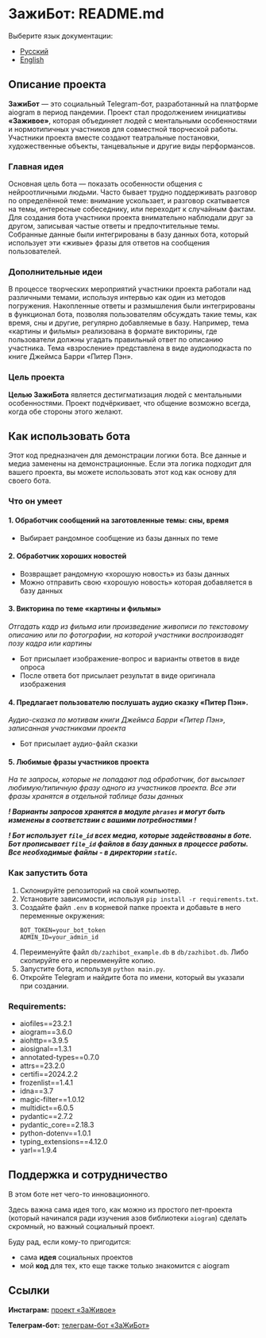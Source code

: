 # ЗажиБот: README.md

Выберите язык документации:
- [Русский](README.md)
- [English](README_EN.md)

## Описание проекта

**ЗажиБот** — это социальный Telegram-бот, разработанный на платформе aiogram в период пандемии. Проект стал продолжением инициативы **«Заживое»**, которая объединяет людей с ментальными особенностями и нормотипичных участников для совместной творческой работы. Участники проекта вместе создают театральные постановки, художественные объекты, танцевальные и другие виды перформансов.

### Главная идея

Основная цель бота — показать особенности общения с нейроотличными людьми. Часто бывает трудно поддерживать разговор по определённой теме: внимание ускользает, и разговор скатывается на темы, интересные собеседнику, или переходит к случайным фактам. Для создания бота участники проекта внимательно наблюдали друг за другом, записывая частые ответы и предпочтительные темы. Собранные данные были интегрированы в базу данных бота, который использует эти «живые» фразы для ответов на сообщения пользователей.

### Дополнительные идеи

В процессе творческих мероприятий участники проекта работали над различными темами, используя интервью как один из методов погружения. Накопленные ответы и размышления были интегрированы в функционал бота, позволяя пользователям обсуждать такие темы, как время, сны и другие, регулярно добавляемые в базу. Например, тема «картины и фильмы» реализована в формате викторины, где пользователи должны угадать правильный ответ по описанию участника. Тема «взросление» представлена в виде аудиоподкаста по книге Джеймса Барри «Питер Пэн».

### Цель проекта

**Целью ЗажиБота** является дестигматизация людей с ментальными особенностями. Проект подчёркивает, что общение возможно всегда, когда обе стороны этого желают.

## Как использовать бота

Этот код предназначен для демонстрации логики бота. Все данные и медиа заменены на демонстрационные. Если эта логика подходит для вашего проекта, вы можете использовать этот код как основу для своего бота.

### Что он умеет

#### 1. Обработчик сообщений на заготовленные темы: сны, время
- Выбирает рандомное сообщение из базы данных по теме
 
#### 2. Обработчик хороших новостей
- Возвращает рандомную «хорошую новость» из базы данных
- Можно отправить свою «хорошую новость» которая добавляется в базу данных

#### 3. Викторина по теме «картины и фильмы»
_Отгадать кадр из фильма или произведение живописи по текстовому описанию или по фотографии, на которой участники воспроизводят позу кадра или картины_
- Бот присылает изображение-вопрос и варианты ответов в виде опроса
- После ответа бот присылает результат в виде оригинала изображения

#### 4. Предлагает пользователю послушать аудио сказку «Питер Пэн».
_Аудио-сказка по мотивам книги Джеймса Барри «Питер Пэн», записанная участниками проекта_
- Бот присылает аудио-файл сказки

#### 5.  Любимые фразы участников проекта
_На те запросы, которые не попадают под обработчик, бот высылает любимую/типичную фразу одного из участников проекта. Все эти фразы хранятся в отдельной таблице базы данных_

**_! Варианты запросов хранятся в модуле ```phrases``` и могут быть изменены в соответствии с вашими потребностями !_**

**_! Бот использует `file_id` всех медиа, которые задействованы в боте. Бот прописывает `file_id` файлов в базу данных в процессе работы. Все необходимые файлы - в директории `static`._**


### Как запустить бота

1. Склонируйте репозиторий на свой компьютер.
2. Установите зависимости, используя `pip install -r requirements.txt`.
3. Создайте файл `.env` в корневой папке проекта и добавьте в него переменные окружения:
    ```
    BOT_TOKEN=your_bot_token
    ADMIN_ID=your_admin_id
    ```
4. Переименуйте файл `db/zazhibot_example.db` в `db/zazhibot.db`. Либо скопируйте его и переименуйте копию.
5. Запустите бота, используя `python main.py`.
6. Откройте Telegram и найдите бота по имени, который вы указали при создании.

### Requirements:
* aiofiles==23.2.1
* aiogram==3.6.0
* aiohttp==3.9.5
* aiosignal==1.3.1
* annotated-types==0.7.0
* attrs==23.2.0
* certifi==2024.2.2
* frozenlist==1.4.1
* idna==3.7
* magic-filter==1.0.12
* multidict==6.0.5
* pydantic==2.7.2
* pydantic_core==2.18.3
* python-dotenv==1.0.1
* typing_extensions==4.12.0
* yarl==1.9.4

## Поддержка и сотрудничество

В этом боте нет чего-то инновационного.

Здесь важна сама идея того, как можно из простого пет-проекта (который начинался ради изучения азов библиотеки `aiogram`) сделать скромный, но важный социальный проект.


Буду рад, если кому-то пригодится:
- сама **идея** социальных проектов
- мой **код** для тех, кто еще также только знакомится с aiogram

## Ссылки

**Инстаграм:** [проект «ЗаЖивое»](http://www.instagram.com/zazhivoe_zarisovki)

**Телеграм-бот:** [телеграм-бот «ЗаЖиБот»](https://t.me/zazhi_bot)
